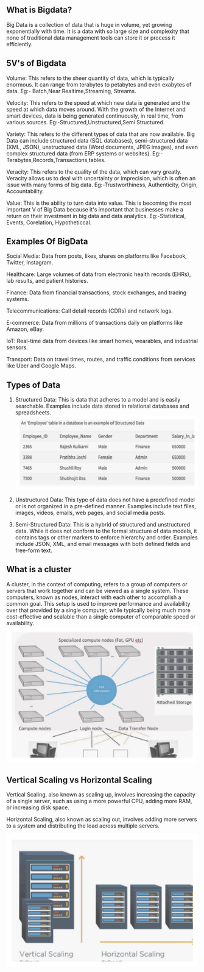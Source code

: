 ## What is Bigdata?
Big Data is a collection of data that is huge in volume, yet growing exponentially with time. It is a data with so large size and complexity that none of traditional data management tools can store it or process it efficiently.

## 5V's of Bigdata
Volume: This refers to the sheer quantity of data, which is typically enormous. It can range from terabytes to petabytes and even exabytes of data. Eg:- Batch,Near Realtime,Streaming, Streams.

Velocity: This refers to the speed at which new data is generated and the speed at which data moves around. With the growth of the Internet and smart devices, data is being generated continuously, in real time, from various sources. Eg:-Structured,Unstructured,Semi Structured.

Variety: This refers to the different types of data that are now available. Big Data can include structured data (SQL databases), semi-structured data (XML, JSON), unstructured data (Word documents, JPEG images), and even complex structured data (from ERP systems or websites). Eg:-Terabytes,Records,Transactions,tables.

Veracity: This refers to the quality of the data, which can vary greatly. Veracity allows us to deal with uncertainty or imprecision, which is often an issue with many forms of big data. Eg:-Trustworthiness, Authenticity, Origin, Accountability.

Value: This is the ability to turn data into value. This is becoming the most important V of Big Data because it's important that businesses make a return on their investment in big data and data analytics. Eg:-Statistical, Events, Corelation, Hypotheticcal.


## Examples Of BigData
Social Media: Data from posts, likes, shares on platforms like Facebook, Twitter, Instagram.

Healthcare: Large volumes of data from electronic health records (EHRs), lab results, and patient histories.

Finance: Data from financial transactions, stock exchanges, and trading systems.

Telecommunications: Call detail records (CDRs) and network logs.

E-commerce: Data from millions of transactions daily on platforms like Amazon, eBay.

IoT: Real-time data from devices like smart homes, wearables, and industrial sensors.

Transport: Data on travel times, routes, and traffic conditions from services like Uber and Google Maps.

## Types of Data

1. Structured Data: This is data that adheres to a model and is easily searchable. Examples include data stored in relational databases and spreadsheets.
![Steps](structured.svg)

2. Unstructured Data: This type of data does not have a predefined model or is not organized in a pre-defined manner. Examples include text files, images, videos, emails, web pages, and social media posts.

3. Semi-Structured Data: This is a hybrid of structured and unstructured data. While it does not conform to the formal structure of data models, it contains tags or other markers to enforce hierarchy and order. Examples include JSON, XML, and email messages with both defined fields and free-form text.

## What is a cluster
A cluster, in the context of computing, refers to a group of computers or servers that work together and can be viewed as a single system. These computers, known as nodes, interact with each other to accomplish a common goal. This setup is used to improve performance and availability over that provided by a single computer, while typically being much more cost-effective and scalable than a single computer of comparable speed or availability.
![Steps](cluster.svg)

## Vertical Scaling vs Horizontal Scaling
Vertical Scaling, also known as scaling up, involves increasing the capacity of a single server, such as using a more powerful CPU, adding more RAM, or increasing disk space.

Horizontal Scaling, also known as scaling out, involves adding more servers to a system and distributing the load across multiple servers. 

![Steps](scaling.svg)

